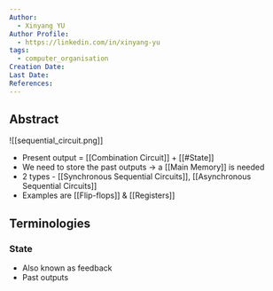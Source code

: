 ```yaml
---
Author:
  - Xinyang YU
Author Profile:
  - https://linkedin.com/in/xinyang-yu
tags:
  - computer_organisation
Creation Date: 
Last Date: 
References:
---
```

## Abstract
![[sequential_circuit.png]]
- Present output = [[Combination Circuit]] + [[#State]]
- We need to store the past outputs -> a [[Main Memory]] is needed 
- 2 types - [[Synchronous Sequential Circuits]], [[Asynchronous Sequential Circuits]]
- Examples are [[Flip-flops]] & [[Registers]]


## Terminologies
### State
- Also known as feedback
- Past outputs